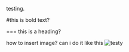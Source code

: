 testing. 

#this is bold text?

===
this is a heading?

how to insert image? can i do it like this
![testy](../images/profile.png)